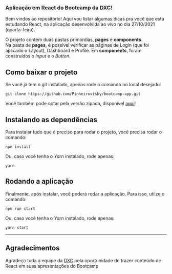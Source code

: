 ### Aplicação em React do Bootcamp da DXC!

Bem vindos ao repositório! Aqui vou listar algumas dicas pra você que esta estudando React, na aplicação desenvolvida ao vivo no dia 27/10/2021 (quarta-feira).

O projeto contém duas pastas primordias, **pages** e **components**.
<br />
Na pasta de **pages**, é possível verificar as páginas de Login (que foi aplicado o Layout), Dashboard e Profile.
Em **components**, foram construídos o *Input* e o *Button*.
<br />

## Como baixar o projeto

Se você já tem o git instalado, apenas rode o comando no local desejado:
```
git clone https://github.com/Pinheirovisky/bootcamp-app.git
```
Você também pode optar pela versão zipada, disponível [aqui](https://github.com/Pinheirovisky/bootcamp-app/archive/refs/heads/main.zip)!

## Instalando as dependências

Para instalar tudo que é preciso para rodar o projeto, você precisa rodar o comando:
```
npm install
```
Ou, caso você tenha o *Yarn* instalado, rode apenas:
```
yarn
```

## Rodando a aplicação

Finalmente, após instalar, você poderá rodar a aplicação. Para isso, utilze o comando:
```
npm run start
```
Ou, caso você tenha o *Yarn* instalado, rode apenas:
```
yarn start
```

-------
## Agradecimentos

Agradeço toda a equipe da [DXC](https://dxc.com/br/pt) pela oportunidade de trazer conteúdo de React em suas apresentações do Bootcamp
